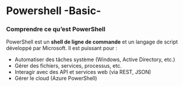 # Powershell -Basic-
### Comprendre ce qu’est PowerShell
PowerShell est un **shell de ligne de commande** et un langage de script développé par Microsoft. Il est puissant pour :
* Automatiser des tâches système (Windows, Active Directory, etc.)
* Gérer des fichiers, services, processus, etc.
* Interagir avec des API et services web (via REST, JSON)
* Gérer le cloud (Azure PowerShell)
